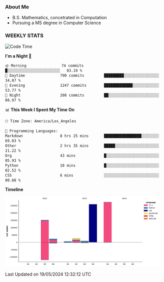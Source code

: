 ### About Me

- B.S. Mathematics, concetrated in Computation
- Pursuing a MS degree in Computer Science


### WEEKLY STATS
<!--START_SECTION:waka-->
![Code Time](http://img.shields.io/badge/Code%20Time-78%20hrs%2051%20mins-blue)

**I'm a Night 🦉** 

```text
🌞 Morning                74 commits          █░░░░░░░░░░░░░░░░░░░░░░░░   03.19 % 
🌆 Daytime                790 commits         █████████░░░░░░░░░░░░░░░░   34.07 % 
🌃 Evening                1247 commits        █████████████░░░░░░░░░░░░   53.77 % 
🌙 Night                  208 commits         ██░░░░░░░░░░░░░░░░░░░░░░░   08.97 % 
```


📊 **This Week I Spent My Time On** 

```text
🕑︎ Time Zone: America/Los_Angeles

💬 Programming Languages: 
Markdown                 8 hrs 25 mins       █████████████████░░░░░░░░   69.03 % 
Other                    2 hrs 35 mins       █████░░░░░░░░░░░░░░░░░░░░   21.22 % 
Org                      43 mins             █░░░░░░░░░░░░░░░░░░░░░░░░   05.93 % 
Python                   18 mins             █░░░░░░░░░░░░░░░░░░░░░░░░   02.52 % 
CSS                      6 mins              ░░░░░░░░░░░░░░░░░░░░░░░░░   00.88 % 
```

**Timeline**

![Lines of Code chart](https://raw.githubusercontent.com/nickocruzm/nickocruzm/main/assets/bar_graph.png)


 Last Updated on 19/05/2024 12:32:12 UTC
<!--END_SECTION:waka-->
